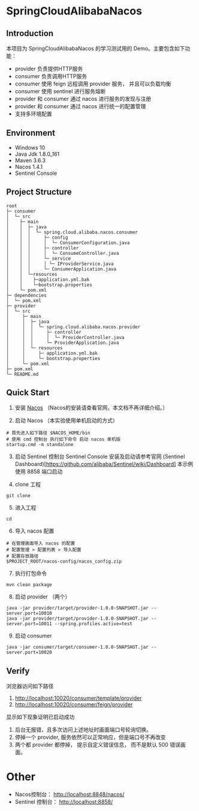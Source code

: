 # SpringCloudAlibabaNacos

## Introduction

本项目为 SpringCloudAlibabaNacos 的学习测试用的 Demo。主要包含如下功能：

+ provider 负责提供HTTP服务
+ consumer 负责调用HTTP服务
+ consumer 使用 feign 远程调用 provider 服务， 并且可以负载均衡
+ consumer 使用 sentinel 进行服务熔断
+ provider 和 consumer 通过 nacos 进行服务的发现与注册
+ provider 和 consumer 通过 nacos 进行统一的配置管理
+ 支持多环境配置

## Environment

+ Windows 10
+ Java Jdk 1.8.0_161
+ Maven 3.6.3
+ Nacos 1.4.1
+ Sentinel Console

## Project Structure

```
root
├─ consumer
│  └─ src
│    ├─ main
│    │  ├─ java
│    │  │  └─ spring.cloud.alibaba.nacos.consumer
│    │  │     ├─ config
│    │  │     │  └─ ConsumerConfiguration.java
│    │  │     ├─ controller
│    │  │     │  └─ ConsumeController.java
│    │  │     └─ service
│    │  │     │ └─ IProviderService.java
│    │  │     └─ ConsumerApplication.java
│    │  └─resources
│    │    ├─application.yml.bak
│    │    └─bootstrap.properties
│    └─ pom.xml
├─ dependencies
│  └─ pom.xml
├─ provider
│  └─ src
│     ├─ main
│     │  ├─ java
│     │  │  └─ spring.cloud.alibaba.nacos.provider
│     │  │     ├─ controller
│     │  │     │  └─ ProviderController.java
│     │  │     └─ ProviderApplication.java
│     │  └─ resources
│     │     ├─ application.yml.bak
│     │     └─ bootstrap.properties
│     └─ pom.xml
├─ pom.xml
└─ README.md
```

## Quick Start

1. 安装 [Nacos](https://nacos.io/zh-cn/docs/quick-start.html) （Nacos的安装请查看官网，本文档不再详细介绍。）

2. 启动 Nacos （本实验使用单机启动的方式）

```shell
# 首先进入如下路径 $NACOS_HOME/bin
# 使用 cmd 控制台 执行如下命令 启动 nacos 单机版
startup.cmd -m standalone
```

3. 启动 Sentinel 控制台 Sentinel Console 安装及启动请参考官网 (Sentinel Dashboard)[https://github.com/alibaba/Sentinel/wiki/Dashboard]
本示例使用 8858 端口启动

4. clone 工程

```shell
git clone 
```

5. 进入工程

```shell
cd 
```

6. 导入 nacos 配置

```shell
# 在管理画面导入 nacos 的配置
# 配置管理 > 配置列表 > 导入配置
# 配置存放路径
$PROJECT_ROOT/nacos-config/nacos_config.zip
```

7. 执行打包命令

```shell
mvn clean package 
```

8. 启动 provider （两个）

```shell
java -jar provider/target/provider-1.0.0-SNAPSHOT.jar --server.port=10010
java -jar provider/target/provider-1.0.0-SNAPSHOT.jar --server.port=10011 --spring.profiles.active=test
```

9. 启动 consumer

```shell
java -jar consumer/target/consumer-1.0.0-SNAPSHOT.jar --server.port=10020
```

## Verify

浏览器访问如下路径

1. [http://localhost:10020/consumer/template/provider](http://localhost:10020/consumer/template/provider)
2. [http://localhost:10020/consumer/feign/provider](http://localhost:10020/consumer/feign/provider)

显示如下现象证明已启动成功

1. 后台无报错，且多次访问上述地址时画面端口号轮询切换。
2. 停掉一个 provider, 服务依然可以正常响应，但是端口号不再改变
3. 两个都 provider 都停掉， 提示自定义错误信息， 而不是默认 500 错误画面。

# Other

+ Nacos控制台： [http://localhost:8848/nacos/](http://localhost:8848/nacos/)
+ Sentinel 控制台： [http://localhost:8858/](http://localhost:8858/) 

